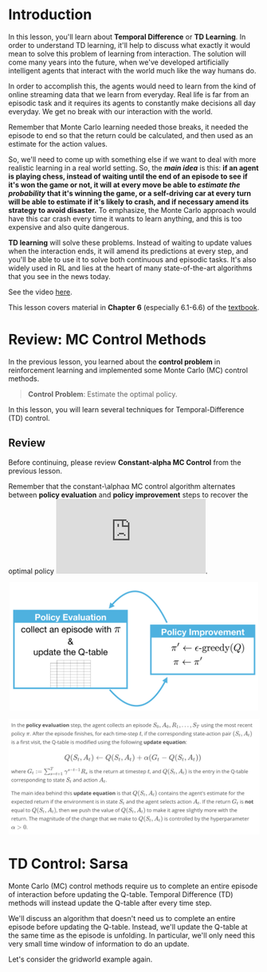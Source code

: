 # Introduction
In this lesson, you'll learn about **Temporal Difference** or **TD Learning**. In order to understand TD learning, it'll help to discuss what exactly it would mean to solve this problem of learning from interaction. The solution will come many years into the future, when we've developed artificially intelligent agents that interact with the world much like the way humans do.

In order to accomplish this, the agents would need to learn from the kind of online streaming data that we learn from everyday. Real life is far from an episodic task and it requires its agents to constantly make decisions all day everyday. We get no break with our interaction with the world. 

Remember that Monte Carlo learning needed those breaks, it needed the episode to end so that the return could be calculated, and then used as an estimate for the action values. 

So, we'll need to come up with something else if we want to deal with more realistic learning in a real world setting. So, the _**main idea**_ is this: **if an agent is playing chess, instead of waiting until the end of an episode to see if it's won the game or not, it will at every move be able to _estimate the probability_ that it's winning the game, or a self-driving car at every turn will be able to estimate if it's likely to crash, and if necessary amend its strategy to avoid disaster.** To emphasize, the Monte Carlo approach would have this car crash every time it wants to learn anything, and this is too expensive and also quite dangerous.

**TD learning** will solve these problems. Instead of waiting to update values when the interaction ends, it will amend its predictions at every step, and you'll be able to use it to solve both continuous and episodic tasks. It's also widely used in RL and lies at the heart of many state-of-the-art algorithms that you see in the news today. 

See the video [here](https://youtu.be/yXErXQulI_o).

This lesson covers material in **Chapter 6** (especially 6.1-6.6) of the [textbook](http://go.udacity.com/rl-textbook).

# Review: MC Control Methods
In the previous lesson, you learned about the  **control problem**  in reinforcement learning and implemented some Monte Carlo (MC) control methods.

> **Control Problem**: Estimate the optimal policy.

In this lesson, you will learn several techniques for Temporal-Difference (TD) control.

## Review
Before continuing, please review  **Constant-alpha MC Control**  from the previous lesson.

Remember that the constant-\alphaα  MC control algorithm alternates between  **policy evaluation**  and  **policy improvement**  steps to recover the optimal policy ![](https://latex.codecogs.com/gif.latex?%5Cinline%20%5Cdpi%7B120%7D%20%5Cpi_%5Cast). 

<p align="center">
<img src="img/review-mc-1.png" alt="drawing" width="500"/>
</p>

<p align="center">
<img src="img/review-mc-2.png" alt="drawing" width="700"/>
</p>

# TD Control: Sarsa
Monte Carlo (MC) control methods require us to complete an entire episode of interaction before updating the Q-table. Temporal Difference (TD) methods will instead update the Q-table after every time step.

We'll discuss an algorithm that doesn't need us to complete an entire episode before updating the Q-table. Instead, we'll update the Q-table at the same time as the episode is unfolding. In particular, we'll only need this very small time window of information to do an update.

Let's consider the gridworld example again.

